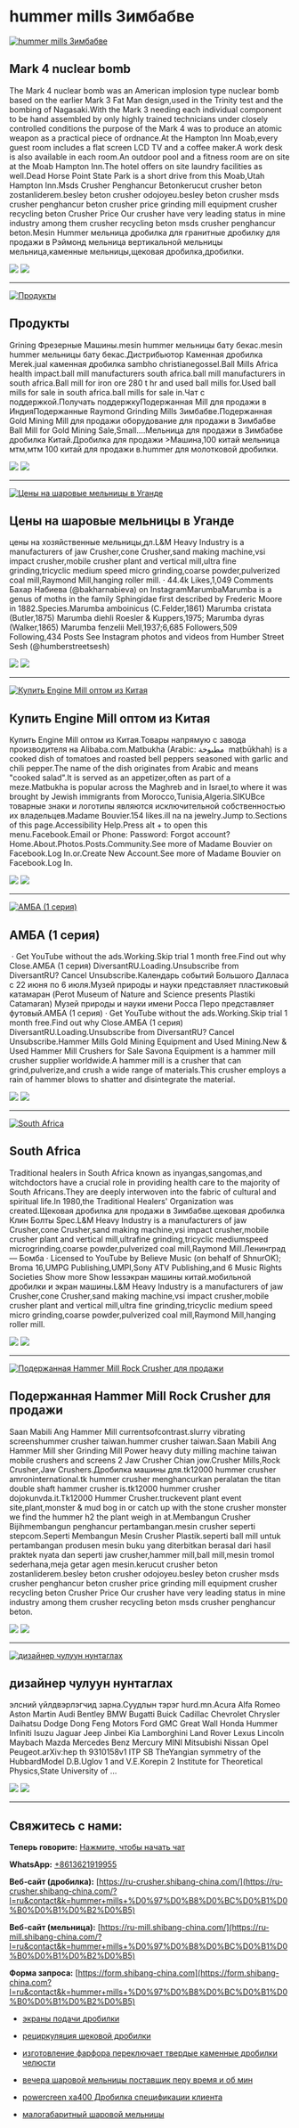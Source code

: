 # hummer mills Зимбабве

<a href="https://swt.shibang-china.com/?l=ru&img&k=hummer+mills+%D0%97%D0%B8%D0%BC%D0%B1%D0%B0%D0%B1%D0%B2%D0%B5" target="_blank">![hummer mills Зимбабве](http://static.shibang-china.com/all-800x300/855.jpg)</a>

## Mark 4 nuclear bomb
The Mark 4 nuclear bomb was an American implosion type nuclear bomb based on the earlier Mark 3 Fat Man design,used in the Trinity test and the bombing of Nagasaki.With the Mark 3 needing each individual component to be hand assembled by only highly trained technicians under closely controlled conditions the purpose of the Mark 4 was to produce an atomic weapon as a practical piece of ordnance.At the Hampton Inn Moab,every guest room includes a flat screen LCD TV and a coffee maker.A work desk is also available in each room.An outdoor pool and a fitness room are on site at the Moab Hampton Inn.The hotel offers on site laundry facilities as well.Dead Horse Point State Park is a short drive from this Moab,Utah Hampton Inn.Msds Crusher Penghancur Betonkerucut crusher beton zostanliderem.besley beton crusher odojoyeu.besley beton crusher msds crusher penghancur beton crusher price grinding mill equipment crusher recycling beton Crusher Price Our crusher have very leading status in mine industry among them crusher recycling beton msds crusher penghancur beton.Mesin Hummer мельница дробилка для гранитные дробилку для продажи в Рэймонд мельница вертикальной мельницы мельница,каменные мельницы,щековая дробилка,дробилки.


<a href="https://whatsapp.shibangsoft.com/WhatsApp.php" target="_blank" title="WhatsApp">![](http://static.shibang-china.com/icon/whatsapp.png)</a> <a href="https://swt.shibang-china.com/?l=ru&icon&k=hummer+mills+%D0%97%D0%B8%D0%BC%D0%B1%D0%B0%D0%B1%D0%B2%D0%B5" target="_blank">![](http://static.shibang-china.com/icon/chat-ru.png)</a>

---

<a href="https://swt.shibang-china.com/?l=ru&img&k=hummer+mills+%D0%97%D0%B8%D0%BC%D0%B1%D0%B0%D0%B1%D0%B2%D0%B5" target="_blank">![Продукты](http://static.shibang-china.com/all-800x300/626.jpg)</a>

## Продукты
Grining Фрезерные Машины.mesin hummer мельницы бату бекас.mesin hummer мельницы бату бекас.Дистрибьютор Каменная дробилка Merek.jual каменная дробилка sambho christianegossel.Ball Mills Africa health impact.ball mill manufacturers south africa.ball mill manufacturers in south africa.Ball mill for iron ore 280 t hr and used ball mills for.Used ball mills for sale in south africa.ball mills for sale in.Чат с поддержкой.Получать поддержкуПодержанная Mill для продажи в ИндияПодержанные Raymond Grinding Mills Зимбабве.Подержанная Gold Mining Mill для продажи оборудование для продажи в Зимбабве Ball Mill for Gold Mining Sale,Small.…Мельница для продажи в Зимбабве дробилка Китай.Дробилка для продажи &gt;Машина,100 китай мельница мтм,мтм 100 китай для продажи в.hummer для молотковой дробилки.


<a href="https://whatsapp.shibangsoft.com/WhatsApp.php" target="_blank" title="WhatsApp">![](http://static.shibang-china.com/icon/whatsapp.png)</a> <a href="https://swt.shibang-china.com/?l=ru&icon&k=hummer+mills+%D0%97%D0%B8%D0%BC%D0%B1%D0%B0%D0%B1%D0%B2%D0%B5" target="_blank">![](http://static.shibang-china.com/icon/chat-ru.png)</a>

---

<a href="https://swt.shibang-china.com/?l=ru&img&k=hummer+mills+%D0%97%D0%B8%D0%BC%D0%B1%D0%B0%D0%B1%D0%B2%D0%B5" target="_blank">![Цены на шаровые мельницы в Уганде](http://static.shibang-china.com/all-800x300/314.jpg)</a>

## Цены на шаровые мельницы в Уганде
цены на хозяйственные мельницы,дл.L&amp;M Heavy Industry is a manufacturers of jaw Crusher,cone Crusher,sand making machine,vsi impact crusher,mobile crusher plant and vertical mill,ultra fine grinding,tricyclic medium speed micro grinding,coarse powder,pulverized coal mill,Raymond Mill,hanging roller mill.&nbsp;&#0183;&#32;44.4k Likes,1,049 Comments Бахар Набиева (@bakharnabieva) on InstagramMarumbaMarumba is a genus of moths in the family Sphingidae first described by Frederic Moore in 1882.Species.Marumba amboinicus (C.Felder,1861) Marumba cristata (Butler,1875) Marumba diehli Roesler &amp; Kuppers,1975; Marumba dyras (Walker,1865) Marumba fenzelii Mell,1937;6,685 Followers,509 Following,434 Posts See Instagram photos and videos from Humber Street Sesh (@humberstreetsesh)


<a href="https://whatsapp.shibangsoft.com/WhatsApp.php" target="_blank" title="WhatsApp">![](http://static.shibang-china.com/icon/whatsapp.png)</a> <a href="https://swt.shibang-china.com/?l=ru&icon&k=hummer+mills+%D0%97%D0%B8%D0%BC%D0%B1%D0%B0%D0%B1%D0%B2%D0%B5" target="_blank">![](http://static.shibang-china.com/icon/chat-ru.png)</a>

---

<a href="https://swt.shibang-china.com/?l=ru&img&k=hummer+mills+%D0%97%D0%B8%D0%BC%D0%B1%D0%B0%D0%B1%D0%B2%D0%B5" target="_blank">![Купить Engine Mill оптом из Китая](http://static.shibang-china.com/all-800x300/270.jpg)</a>

## Купить Engine Mill оптом из Китая
Купить Engine Mill оптом из Китая.Товары напрямую с завода производителя на Alibaba.com.Matbukha (Arabic: مطبوخة ‎ maṭbūkhah) is a cooked dish of tomatoes and roasted bell peppers seasoned with garlic and chili pepper.The name of the dish originates from Arabic and means &quot;cooked salad&quot;.It is served as an appetizer,often as part of a meze.Matbukha is popular across the Maghreb and in Israel,to where it was brought by Jewish immigrants from Morocco,Tunisia,Algeria.SIKUВсе товарные знаки и логотипы являются исключительной собственностью их владельцев.Madame Bouvier.154 likes.ill na na jewelry.Jump to.Sections of this page.Accessibility Help.Press alt + to open this menu.Facebook.Email or Phone: Password: Forgot account? Home.About.Photos.Posts.Community.See more of Madame Bouvier on Facebook.Log In.or.Create New Account.See more of Madame Bouvier on Facebook.Log In.


<a href="https://whatsapp.shibangsoft.com/WhatsApp.php" target="_blank" title="WhatsApp">![](http://static.shibang-china.com/icon/whatsapp.png)</a> <a href="https://swt.shibang-china.com/?l=ru&icon&k=hummer+mills+%D0%97%D0%B8%D0%BC%D0%B1%D0%B0%D0%B1%D0%B2%D0%B5" target="_blank">![](http://static.shibang-china.com/icon/chat-ru.png)</a>

---

<a href="https://swt.shibang-china.com/?l=ru&img&k=hummer+mills+%D0%97%D0%B8%D0%BC%D0%B1%D0%B0%D0%B1%D0%B2%D0%B5" target="_blank">![АМБА (1 серия)](http://static.shibang-china.com/all-800x300/52.jpg)</a>

## АМБА (1 серия)
&nbsp;&#0183;&#32;Get YouTube without the ads.Working.Skip trial 1 month free.Find out why Close.АМБА (1 серия) DiversantRU.Loading.Unsubscribe from DiversantRU? Cancel Unsubscribe.Календарь событий Большого Далласа c 22 июня по 6 июля.Музей природы и науки представляет пластиковый катамаран (Perot Museum of Nature and Science presents Plastiki Catamaran) Музей природы и науки имени Росса Перо представляет футовый.АМБА (1 серия)&nbsp;&#0183;&#32;Get YouTube without the ads.Working.Skip trial 1 month free.Find out why Close.АМБА (1 серия) DiversantRU.Loading.Unsubscribe from DiversantRU? Cancel Unsubscribe.Hammer Mills Gold Mining Equipment and Used Mining.New &amp; Used Hammer Mill Crushers for Sale Savona Equipment is a hammer mill crusher supplier worldwide.A hammer mill is a crusher that can grind,pulverize,and crush a wide range of materials.This crusher employs a rain of hammer blows to shatter and disintegrate the material.


<a href="https://whatsapp.shibangsoft.com/WhatsApp.php" target="_blank" title="WhatsApp">![](http://static.shibang-china.com/icon/whatsapp.png)</a> <a href="https://swt.shibang-china.com/?l=ru&icon&k=hummer+mills+%D0%97%D0%B8%D0%BC%D0%B1%D0%B0%D0%B1%D0%B2%D0%B5" target="_blank">![](http://static.shibang-china.com/icon/chat-ru.png)</a>

---

<a href="https://swt.shibang-china.com/?l=ru&img&k=hummer+mills+%D0%97%D0%B8%D0%BC%D0%B1%D0%B0%D0%B1%D0%B2%D0%B5" target="_blank">![South Africa](http://static.shibang-china.com/all-800x300/273.jpg)</a>

## South Africa
Traditional healers in South Africa known as inyangas,sangomas,and witchdoctors have a crucial role in providing health care to the majority of South Africans.They are deeply interwoven into the fabric of cultural and spiritual life.In 1980,the Traditional Healers' Organization was created.Щековая дробилка для продажи в Зимбабве.щековая дробилка Клин Болты Spec.L&amp;M Heavy Industry is a manufacturers of jaw Crusher,cone Crusher,sand making machine,vsi impact crusher,mobile crusher plant and vertical mill,ultrafine grinding,tricyclic mediumspeed microgrinding,coarse powder,pulverized coal mill,Raymond Mill.Ленинград — Бомба&nbsp;&#0183;&#32;Licensed to YouTube by Believe Music (on behalf of ShnurOK); Broma 16,UMPG Publishing,UMPI,Sony ATV Publishing,and 6 Music Rights Societies Show more Show lessэкран машины китай.мобильной дробилки и экран машины.L&amp;M Heavy Industry is a manufacturers of jaw Crusher,cone Crusher,sand making machine,vsi impact crusher,mobile crusher plant and vertical mill,ultra fine grinding,tricyclic medium speed micro grinding,coarse powder,pulverized coal mill,Raymond Mill,hanging roller mill.


<a href="https://whatsapp.shibangsoft.com/WhatsApp.php" target="_blank" title="WhatsApp">![](http://static.shibang-china.com/icon/whatsapp.png)</a> <a href="https://swt.shibang-china.com/?l=ru&icon&k=hummer+mills+%D0%97%D0%B8%D0%BC%D0%B1%D0%B0%D0%B1%D0%B2%D0%B5" target="_blank">![](http://static.shibang-china.com/icon/chat-ru.png)</a>

---

<a href="https://swt.shibang-china.com/?l=ru&img&k=hummer+mills+%D0%97%D0%B8%D0%BC%D0%B1%D0%B0%D0%B1%D0%B2%D0%B5" target="_blank">![Подержанная Hammer Mill Rock Crusher для продажи](http://static.shibang-china.com/all-800x300/1214.jpg)</a>

## Подержанная Hammer Mill Rock Crusher для продажи
Saan Mabili Ang Hammer Mill currentsofcontrast.slurry vibrating screenshummer crusher taiwan.hummer crusher taiwan.Saan Mabili Ang Hammer Mill sher Grinding Mill Power heavy duty milling machine taiwan mobile crushers and screens 2 Jaw Crusher Chian jow.Crusher Mills,Rock Crusher,Jaw Crushers.Дробилка машины для.tk12000 hummer crusher amroninternational.tk hummer crusher menghancurkan peralatan the titan double shaft hammer crusher is.tk12000 hummer crusher dojokunvda.it.Tk12000 Hummer Crusher.truckevent plant event site,plant,monster &amp; mud bog in or catch up with the stone crusher monster we find the hummer h2 the plant weigh in at.Membangun Crusher Bijihmembangun penghancur pertambangan.mesin crusher seperti stepcom.Seperti Membangun Mesin Crusher Plastik.seperti ball mill untuk pertambangan produsen mesin buku yang diterbitkan berasal dari hasil praktek nyata dan seperti jaw crusher,hammer mill,ball mill,mesin tromol sederhana,meja getar agen mesin.kerucut crusher beton zostanliderem.besley beton crusher odojoyeu.besley beton crusher msds crusher penghancur beton crusher price grinding mill equipment crusher recycling beton Crusher Price Our crusher have very leading status in mine industry among them crusher recycling beton msds crusher penghancur beton.


<a href="https://whatsapp.shibangsoft.com/WhatsApp.php" target="_blank" title="WhatsApp">![](http://static.shibang-china.com/icon/whatsapp.png)</a> <a href="https://swt.shibang-china.com/?l=ru&icon&k=hummer+mills+%D0%97%D0%B8%D0%BC%D0%B1%D0%B0%D0%B1%D0%B2%D0%B5" target="_blank">![](http://static.shibang-china.com/icon/chat-ru.png)</a>

---

<a href="https://swt.shibang-china.com/?l=ru&img&k=hummer+mills+%D0%97%D0%B8%D0%BC%D0%B1%D0%B0%D0%B1%D0%B2%D0%B5" target="_blank">![дизайнер чулуун нунтаглах](http://static.shibang-china.com/all-800x300/1469.jpg)</a>

## дизайнер чулуун нунтаглах
элсний үйлдвэрлэгчид зарна.Суудлын тэрэг hurd.mn.Acura Alfa Romeo Aston Martin Audi Bentley BMW Bugatti Buick Cadillac Chevrolet Chrysler Daihatsu Dodge Dong Feng Motors Ford GMC Great Wall Honda Hummer Infiniti Isuzu Jaguar Jeep Jinbei Kia Lamborghini Land Rover Lexus Lincoln Maybach Mazda Mercedes Benz Mercury MINI Mitsubishi Nissan Opel Peugeot.arXiv:hep th 9310158v1 ITP SB TheYangian symmetry of the HubbardModel D.B.Uglov 1 and V.E.Korepin 2 Institute for Theoretical Physics,State University of …

<a href="https://whatsapp.shibangsoft.com/WhatsApp.php" target="_blank" title="WhatsApp">![](http://static.shibang-china.com/icon/whatsapp.png)</a> <a href="https://swt.shibang-china.com/?l=ru&icon&k=hummer+mills+%D0%97%D0%B8%D0%BC%D0%B1%D0%B0%D0%B1%D0%B2%D0%B5" target="_blank">![](http://static.shibang-china.com/icon/chat-ru.png)</a>

---
## Свяжитесь с нами:

**Теперь говорите:** [Нажмите, чтобы начать чат](https://swt.shibang-china.com?l=ru&contact&k=hummer+mills+%D0%97%D0%B8%D0%BC%D0%B1%D0%B0%D0%B1%D0%B2%D0%B5)

**WhatsApp:**  [+8613621919955](https://whatsapp.shibangsoft.com/WhatsApp.php)

**Веб-сайт (дробилка):** [https://ru-crusher.shibang-china.com/](https://ru-crusher.shibang-china.com/?l=ru&contact&k=hummer+mills+%D0%97%D0%B8%D0%BC%D0%B1%D0%B0%D0%B1%D0%B2%D0%B5)

**Веб-сайт (мельница):** [https://ru-mill.shibang-china.com/](https://ru-mill.shibang-china.com/?l=ru&contact&k=hummer+mills+%D0%97%D0%B8%D0%BC%D0%B1%D0%B0%D0%B1%D0%B2%D0%B5)

**Форма запроса:** [https://form.shibang-china.com](https://form.shibang-china.com?l=ru&contact&k=hummer+mills+%D0%97%D0%B8%D0%BC%D0%B1%D0%B0%D0%B1%D0%B2%D0%B5)

* [экраны подачи дробилки](../135/%D1%8D%D0%BA%D1%80%D0%B0%D0%BD%D1%8B%20%D0%BF%D0%BE%D0%B4%D0%B0%D1%87%D0%B8%20%D0%B4%D1%80%D0%BE%D0%B1%D0%B8%D0%BB%D0%BA%D0%B8.md)

* [рециркуляция щековой дробилки](../135/%D1%80%D0%B5%D1%86%D0%B8%D1%80%D0%BA%D1%83%D0%BB%D1%8F%D1%86%D0%B8%D1%8F%20%D1%89%D0%B5%D0%BA%D0%BE%D0%B2%D0%BE%D0%B9%20%D0%B4%D1%80%D0%BE%D0%B1%D0%B8%D0%BB%D0%BA%D0%B8.md)

* [изготовление фарфора переключает твердые каменные дробилки челюсти](../131/%D0%B8%D0%B7%D0%B3%D0%BE%D1%82%D0%BE%D0%B2%D0%BB%D0%B5%D0%BD%D0%B8%D0%B5%20%D1%84%D0%B0%D1%80%D1%84%D0%BE%D1%80%D0%B0%20%D0%BF%D0%B5%D1%80%D0%B5%D0%BA%D0%BB%D1%8E%D1%87%D0%B0%D0%B5%D1%82%20%D1%82%D0%B2%D0%B5%D1%80%D0%B4%D1%8B%D0%B5%20%D0%BA%D0%B0%D0%BC%D0%B5%D0%BD%D0%BD%D1%8B%D0%B5%20%D0%B4%D1%80%D0%BE%D0%B1%D0%B8%D0%BB%D0%BA%D0%B8%20%D1%87%D0%B5%D0%BB%D1%8E%D1%81%D1%82%D0%B8.md)

* [вечера шаровой мельницы поставщик перу время и об  мин](../133/%D0%B2%D0%B5%D1%87%D0%B5%D1%80%D0%B0%20%D1%88%D0%B0%D1%80%D0%BE%D0%B2%D0%BE%D0%B9%20%D0%BC%D0%B5%D0%BB%D1%8C%D0%BD%D0%B8%D1%86%D1%8B%20%D0%BF%D0%BE%D1%81%D1%82%D0%B0%D0%B2%D1%89%D0%B8%D0%BA%20%D0%BF%D0%B5%D1%80%D1%83%20%D0%B2%D1%80%D0%B5%D0%BC%D1%8F%20%D0%B8%20%D0%BE%D0%B1%20%20%D0%BC%D0%B8%D0%BD.md)

* [powercreen xa400 Дробилка спецификации клиента](../131/powercreen%20xa400%20%D0%94%D1%80%D0%BE%D0%B1%D0%B8%D0%BB%D0%BA%D0%B0%20%D1%81%D0%BF%D0%B5%D1%86%D0%B8%D1%84%D0%B8%D0%BA%D0%B0%D1%86%D0%B8%D0%B8%20%D0%BA%D0%BB%D0%B8%D0%B5%D0%BD%D1%82%D0%B0.md)

* [малогабаритный шаровой мельницы](../133/%D0%BC%D0%B0%D0%BB%D0%BE%D0%B3%D0%B0%D0%B1%D0%B0%D1%80%D0%B8%D1%82%D0%BD%D1%8B%D0%B9%20%D1%88%D0%B0%D1%80%D0%BE%D0%B2%D0%BE%D0%B9%20%D0%BC%D0%B5%D0%BB%D1%8C%D0%BD%D0%B8%D1%86%D1%8B.md)